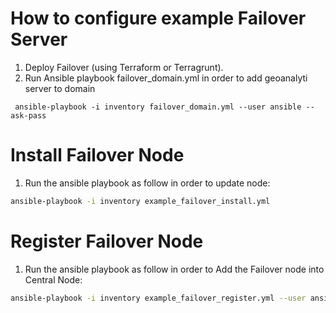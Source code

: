 # How to configure example Failover Server

1. Deploy Failover (using Terraform or Terragrunt).
2. Run Ansible playbook failover_domain.yml in order to add geoanalyti server to domain

```shell
 ansible-playbook -i inventory failover_domain.yml --user ansible --ask-pass
 ```

# Install Failover Node

1. Run the ansible playbook as follow in order to update node:
``` sh
ansible-playbook -i inventory example_failover_install.yml
```

# Register Failover Node

1. Run the ansible playbook as follow in order to Add the Failover node into Central Node:
``` sh
ansible-playbook -i inventory example_failover_register.yml --user ansible --ask-pass
```

